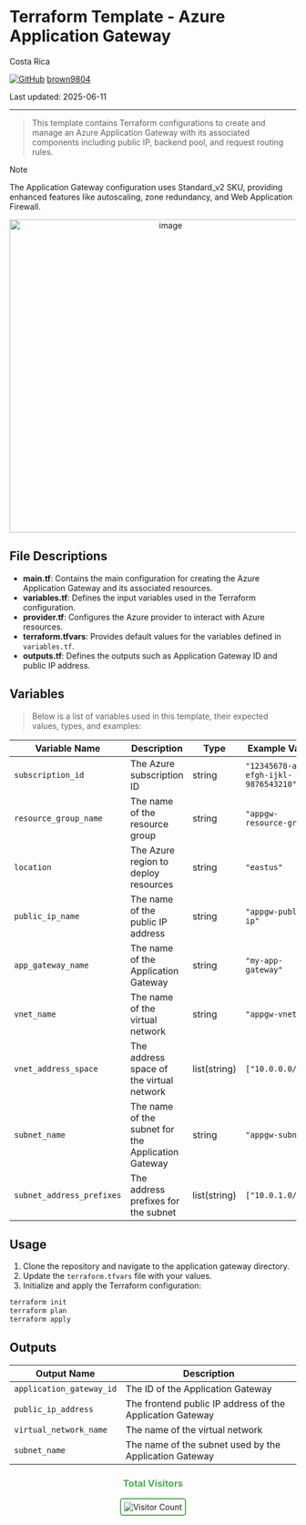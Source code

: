 # Terraform Template - Azure Application Gateway

Costa Rica

[![GitHub](https://img.shields.io/badge/--181717?logo=github&logoColor=ffffff)](https://github.com/)
[brown9804](https://github.com/brown9804)

Last updated: 2025-06-11

----------

> This template contains Terraform configurations to create and manage an Azure Application Gateway with its associated components including public IP, backend pool, and request routing rules.

> [!NOTE]
> The Application Gateway configuration uses Standard_v2 SKU, providing enhanced features like autoscaling, zone redundancy, and Web Application Firewall.

<p align="center">
    <img width="550" alt="image" src="https://github.com/user-attachments/assets/d2f8a37d-f1bc-4da5-9fff-eb8e89905315">
</p>

## File Descriptions

- **main.tf**: Contains the main configuration for creating the Azure Application Gateway and its associated resources.
- **variables.tf**: Defines the input variables used in the Terraform configuration.
- **provider.tf**: Configures the Azure provider to interact with Azure resources.
- **terraform.tfvars**: Provides default values for the variables defined in `variables.tf`.
- **outputs.tf**: Defines the outputs such as Application Gateway ID and public IP address.

## Variables

> Below is a list of variables used in this template, their expected values, types, and examples:

| Variable Name | Description | Type | Example Value |
|--------------|-------------|------|---------------|
| `subscription_id` | The Azure subscription ID | string | `"12345678-abcd-efgh-ijkl-9876543210"` |
| `resource_group_name` | The name of the resource group | string | `"appgw-resource-group"` |
| `location` | The Azure region to deploy resources | string | `"eastus"` |
| `public_ip_name` | The name of the public IP address | string | `"appgw-public-ip"` |
| `app_gateway_name` | The name of the Application Gateway | string | `"my-app-gateway"` |
| `vnet_name` | The name of the virtual network | string | `"appgw-vnet"` |
| `vnet_address_space` | The address space of the virtual network | list(string) | `["10.0.0.0/16"]` |
| `subnet_name` | The name of the subnet for the Application Gateway | string | `"appgw-subnet"` |
| `subnet_address_prefixes` | The address prefixes for the subnet | list(string) | `["10.0.1.0/24"]` |

## Usage

1. Clone the repository and navigate to the application gateway directory.
2. Update the `terraform.tfvars` file with your values.
3. Initialize and apply the Terraform configuration:

```bash
terraform init
terraform plan
terraform apply
```

## Outputs

| Output Name | Description |
|-------------|-------------|
| `application_gateway_id` | The ID of the Application Gateway |
| `public_ip_address` | The frontend public IP address of the Application Gateway |
| `virtual_network_name` | The name of the virtual network |
| `subnet_name` | The name of the subnet used by the Application Gateway |

<div align="center">
  <h3 style="color: #4CAF50;">Total Visitors</h3>
  <img src="https://profile-counter.glitch.me/brown9804/count.svg" alt="Visitor Count" style="border: 2px solid #4CAF50; border-radius: 5px; padding: 5px;"/>
</div>
